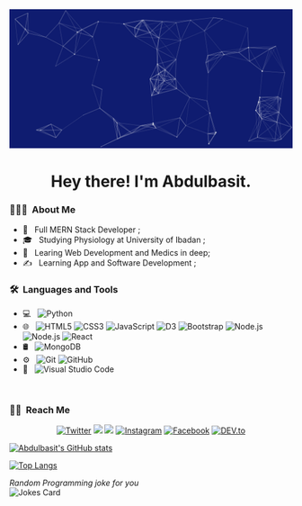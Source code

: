 <img id="image" src="./cool-background.png">
<h1><center> Hey there! I'm Abdulbasit. <center></h1>

<h3> 👨🏻‍💻 &nbsp;About Me </h3>

- 🤔 &nbsp; Full MERN Stack Developer ;
- 🎓 &nbsp; Studying Physiology at University of Ibadan ;
- 🌱 &nbsp; Learing Web Development and Medics in deep;
- ✍️ &nbsp; Learning App and Software Development ;

<h3> 🛠 &nbsp;Languages and Tools</h3>

- 💻 &nbsp;
  ![Python](https://img.shields.io/badge/-Python-333333?style=flat&logo=Python&logoColor=007396)
- 🌐 &nbsp;
  ![HTML5](https://img.shields.io/badge/-HTML5-333333?style=flat&logo=HTML5)
  ![CSS3](https://img.shields.io/badge/-CSS-333333?style=flat&logo=CSS3&logoColor=1572B6)
  ![JavaScript](https://img.shields.io/badge/-JavaScript-333333?style=flat&logo=javascript)
  ![D3](https://img.shields.io/badge/-D3-333333?style=flat&logo=d3-dot-js)
  ![Bootstrap](https://img.shields.io/badge/-Bootstrap-333333?style=flat&logo=bootstrap&logoColor=563D7C)
  ![Node.js](https://img.shields.io/badge/-Node.js-333333?style=flat&logo=node.js)
  ![Node.js](https://img.shields.io/badge/express-js?style=flat&logo=node.js)
  ![React](https://img.shields.io/badge/-React-333333?style=flat&logo=react)
- 🛢 &nbsp;
  ![MongoDB](https://img.shields.io/badge/-MongoDB-333333?style=flat&logo=mongodb)
- ⚙️ &nbsp;
  ![Git](https://img.shields.io/badge/-Git-333333?style=flat&logo=git)
  ![GitHub](https://img.shields.io/badge/-GitHub-333333?style=flat&logo=github)
- 🔧 &nbsp;
  ![Visual Studio Code](https://img.shields.io/badge/-Visual%20Studio%20Code-333333?style=flat&logo=visual-studio-code&logoColor=007ACC)

<br/>

<h3> 🤝🏻 &nbsp;Reach Me </h3>

<p align="center">
<a href="https://www.Twitter.com/Dev__Abdul" target="_blank"><img src="https://img.shields.io/badge/-DevAbdul-blue?style=flat-square&logo=Twitter&logoColor=white" alt="Twitter"></a>
  <a href="https://www.linkedin.com/in/abdulbasit-alabi-4634351ab/" target="_blank"><img src="https://img.shields.io/badge/-Abdulbasit-brightgreen?style=flat-square&logo=Linkedin&logoColor=white"/></a>
  <a href="mailto:abdulbasitdamilola6@gmail.com" target="_blank"><img src="https://img.shields.io/badge/abdulbasitdamilola6@gmail.com-informational?style=flat-square&logo=Gmail&logoColor=white"/></a>
<a href="https://www.instagram.com/abuabdurahmaan/" target="_blank"><img src="https://img.shields.io/badge/-Abdulbasit-red?&style=flat-square&logo=instagram&logoColor=white" alt="Instagram"></a>
<a href="https://www.facebook.com/devabdul1" target="_blank"><img src="https://img.shields.io/badge/-Abuabdurrahman-darkblue?&style=flat-square&logo=facebook&logoColor=white" alt="Facebook"></a>
<a href="https://dev.to/abuabdu46060974" target="_blank"><img src="https://img.shields.io/badge/-Abuabdurrahman Abdulbasit-%230A0A0A.svg?&style=flat-square&logo=DEV.to&logoColor=white" alt="DEV.to"></a>

</p>

[![Abdulbasit's GitHub stats](https://github-readme-stats.vercel.app/api?username=marrwan&count_private=true&show_icons=trus&theme=cobalt)](https://github.com/marrwan/github-readme-stats)

[![Top Langs](https://github-readme-stats.vercel.app/api/top-langs/?username=marrwan)](https://github.com/marrwan/github-readme-stats)


<i>Random Programming joke for you</i><br>
![Jokes Card](https://readme-jokes.vercel.app/api)
